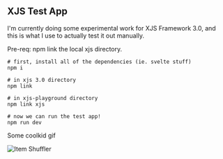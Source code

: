 ## XJS Test App

I'm currently doing some experimental work for XJS Framework 3.0, and this is what I use to actually
test it out manually.

Pre-req: npm link the local xjs directory.

```
# first, install all of the dependencies (ie. svelte stuff)
npm i

# in xjs 3.0 directory
npm link

# in xjs-playground directory
npm link xjs

# now we can run the test app!
npm run dev
```

Some coolkid gif

![Item Shuffler](xjs-test-app-1.gif "Simple item shuffling")